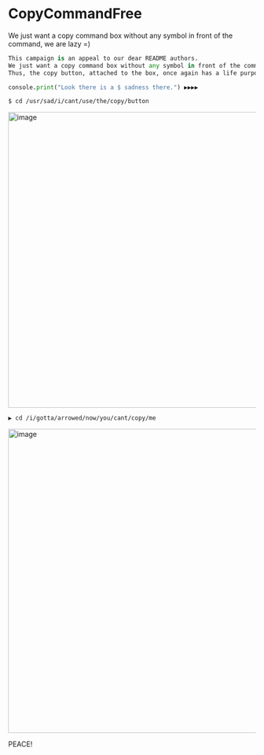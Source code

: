 # CopyCommandFree
We just want a copy command box without any symbol in front of the command, we are lazy =)

```python
This campaign is an appeal to our dear README authors.
We just want a copy command box without any symbol in front of the command, we are lazy =)
Thus, the copy button, attached to the box, once again has a life purpose o/ ```
```


```python
console.print("Look there is a $ sadness there.") ▶▶▶▶
```

```sh
$ cd /usr/sad/i/cant/use/the/copy/button
```

<img width="601" alt="image" src="https://user-images.githubusercontent.com/73407262/211133140-0ee94680-d94d-4099-ac9e-a736c96231c0.png">

 
```sh
▶ cd /i/gotta/arrowed/now/you/cant/copy/me
```
<img width="618" alt="image" src="https://user-images.githubusercontent.com/73407262/211133962-402bb361-7910-4104-a1f2-e6293679d6b3.png">


PEACE!
